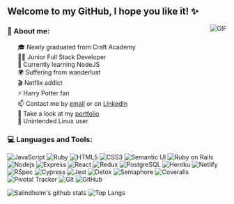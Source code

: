 ## Welcome to my GitHub, I hope you like it! :sparkles:

  <img align="right" alt="GIF" src="https://www.pixelo.net/wp-content/uploads/2016/05/03_funny-and-inspiring-graphic-design-related-gifs.gif" />
  
### :raising_hand: About me:

&nbsp;&nbsp;&nbsp;&nbsp;&nbsp;&nbsp;:mortar_board: Newly graduated from Craft Academy </br>
&nbsp;&nbsp;&nbsp;&nbsp;&nbsp;&nbsp;👨‍💻 Junior Full Stack Developer </br>
&nbsp;&nbsp;&nbsp;&nbsp;&nbsp;&nbsp;🌱 Currently learning NodeJS </br>
&nbsp;&nbsp;&nbsp;&nbsp;&nbsp;&nbsp;:earth_africa: Suffering from wanderlust </br>
&nbsp;&nbsp;&nbsp;&nbsp;&nbsp;&nbsp;:clapper: Netflix addict </br>
&nbsp;&nbsp;&nbsp;&nbsp;&nbsp;&nbsp;:zap: Harry Potter fan </br>
&nbsp;&nbsp;&nbsp;&nbsp;&nbsp;&nbsp;📫 Contact me by [email](sannelindholm@hotmail.com) or on [LinkedIn](www.linkedin.com/in/sanne-lindholm) </br>
&nbsp;&nbsp;&nbsp;&nbsp;&nbsp;&nbsp;:briefcase: Take a look at my [portfolio](https://salindholm-portfolio.netlify.app/) </br>
&nbsp;&nbsp;&nbsp;&nbsp;&nbsp;&nbsp;:penguin: Unintended Linux user </br>

### :computer: Languages and Tools:

![JavaScript](https://img.shields.io/badge/-JavaScript-black?style=flat-square&logo=javascript)
![Ruby](https://img.shields.io/badge/-Ruby-CC342D?style=flat-square&logo=ruby)
![HTML5](https://img.shields.io/badge/-HTML5-E34F26?style=flat-square&logo=html5&logoColor=white)
![CSS3](https://img.shields.io/badge/-CSS3-1572B6?style=flat-square&logo=css3)
![Semantic UI](https://img.shields.io/badge/-Semantic%20UI-35bdb2?style=flat-square)
![Ruby on Rails](https://img.shields.io/badge/-Ruby%20on%20Rails-CC0000?style=flat-square&logo=ruby-on-rails)
![Nodejs](https://img.shields.io/badge/-Nodejs-black?style=flat-square&logo=Node.js)
![Express](https://img.shields.io/badge/-Express-430098?style=flat-square)
![React](https://img.shields.io/badge/-React-black?style=flat-square&logo=react)
![Redux](https://img.shields.io/badge/-Redux-764ABC?style=flat-square&logo=redux)
![PostgreSQL](https://img.shields.io/badge/-PostgreSQL-336791?style=flat-square&logo=postgresql)
![Heroku](https://img.shields.io/badge/-Heroku-430098?style=flat-square&logo=heroku)
![Netlify](https://img.shields.io/badge/-Netlify-black?00C7B7?style=flat-square&logo=netlify)
![RSpec](https://img.shields.io/badge/-RSpec-red?430098?style=flat-square)
![Cypress](https://img.shields.io/badge/-Cypress-17202C?style=flat-square&logo=cypress)
![Jest](https://img.shields.io/badge/-Jest-C21325?style=flat-square&logo=jest)
![Detox](https://img.shields.io/badge/-Detox-430098?style=flat-square)
![Semaphore](https://img.shields.io/badge/-Semaphore-grey?19A974?style=flat-square&logo=semaphore-ci)
![Coveralls](https://img.shields.io/badge/-Coveralls-3F5767?style=flat-square&logo=coveralls)
![Pivotal Tracker](https://img.shields.io/badge/-Pivotal%20Tracker-430098?style=flat-square&logo=pivotal-tracker)
![Git](https://img.shields.io/badge/-Git-black?style=flat-square&logo=git)
![GitHub](https://img.shields.io/badge/-GitHub-181717?style=flat-square&logo=github)

![Salindholm's github stats](https://github-readme-stats.vercel.app/api?username=salindholm&show_icons=true&theme=tokyonight&line_height=16&bg_color=00000000)
![Top Langs](https://github-readme-stats.vercel.app/api/top-langs/?username=salindholm&layout=compact&theme=tokyonight&langs_count=6&line_height=16&bg_color=00000000)

